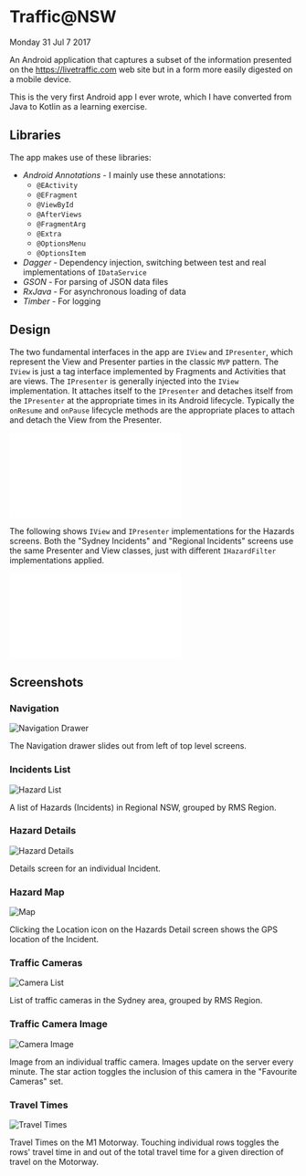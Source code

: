 # Traffic@NSW

Monday 31 Jul 7 2017

An Android application that captures a subset of the information presented on the 
https://livetraffic.com web site but in a form more easily digested on a mobile device.

This is the very first Android app I ever wrote, which I have converted from Java to Kotlin 
as a learning exercise.

## Libraries
The app makes use of these libraries:

* *Android Annotations* - I mainly use these annotations:
  * `@EActivity`
  * `@EFragment` 
  * `@ViewById` 
  * `@AfterViews` 
  * `@FragmentArg`
  * `@Extra` 
  * `@OptionsMenu`
  * `@OptionsItem`
* *Dagger* - Dependency injection, switching between test and real implementations of `IDataService`
* *GSON* - For parsing of JSON data files
* *RxJava* - For asynchronous loading of data
* *Timber* - For logging

## Design

The two fundamental interfaces in the app are `IView` and `IPresenter`, which represent the
View and Presenter parties in the classic `MVP` pattern. The `IView` is just a tag interface
implemented by Fragments and Activities that are views. The `IPresenter` is generally injected
into the `IView` implementation. It attaches itself to the `IPresenter` and detaches itself
from the `IPresenter` at the appropriate times in its Android lifecycle. Typically the `onResume`
and `onPause` lifecycle methods are the appropriate places to attach and detach the View
from the Presenter.

![IView and IPresenter](/doc/uml/uml_view_presenter_interfaces.pdf)

The following shows `IView` and `IPresenter` implementations for the Hazards screens. Both the
"Sydney Incidents" and  "Regional Incidents" screens use the same Presenter and View classes, just
with different `IHazardFilter` implementations applied.

![Hazards View and Presenter](/doc/uml/uml_hazards_vp.pdf)

## Screenshots

### Navigation

![Navigation Drawer](/doc/screenshot/screenshot_navigation.png)

The Navigation drawer slides out from left of top level screens.
  
### Incidents List

![Hazard List](/doc/screenshot/screenshot_hazard_list.png)  

A list of Hazards (Incidents) in Regional NSW, grouped by RMS Region.

### Hazard Details

![Hazard Details](/doc/screenshot/screenshot_hazard_details.png)

Details screen for an individual Incident.

### Hazard Map

![Map](/doc/screenshot/screenshot_map.png)

Clicking the Location icon on the Hazards Detail screen shows the GPS
location of the Incident.
  
### Traffic Cameras

![Camera List](/doc/screenshot/screenshot_cameras.png) 

List of traffic cameras in the Sydney area, grouped by RMS Region.

### Traffic Camera Image

![Camera Image](/doc/screenshot/screenshot_camera_image.png)

Image from an individual traffic camera. Images update on the server
every minute. The star action toggles the inclusion of this camera
in the "Favourite Cameras" set.
 
### Travel Times 

![Travel Times](/doc/screenshot/screenshot_travel_times.png) 

Travel Times on the M1 Motorway. Touching individual rows toggles the rows'
travel time in and out of the total travel time for a given direction of travel
on the Motorway.
